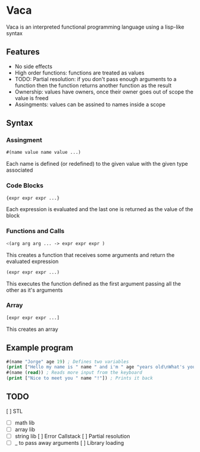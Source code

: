 # Vaca

Vaca is an interpreted functional programming language using a lisp-like syntax

## Features

- No side effects
- High order functions: functions are treated as values
- TODO: Partial resolution: if you don't pass enough arguments to a function then the function returns another function as the result
- Ownership: values have owners, once their owner goes out of scope the value is freed
- Assingments: values can be assined to names inside a scope

## Syntax

### Assingment

```lisp
#(name value name value ...)
```

Each name is defined (or redefined) to the given value with the given type associated

### Code Blocks

```lisp
{expr expr expr ...}
```

Each expression is evaluated and the last one is returned as the value of the block

### Functions and Calls

```lisp
<(arg arg arg ... -> expr expr expr )
```

This creates a function that receives some arguments and return the evaluated expression

```lisp
(expr expr expr ...)
```

This executes the function defined as the first argument passing all the other as it's arguments

### Array

```lisp
[expr expr expr ...]
```
This creates an array

## Example program

```lisp
#(name "Jorge" age 19) ; Defines two variables
(print ["Hello my name is " name " and i'm " age "years old\nWhat's your name?"]) ; Calls a print
#(name (read)) ; Reads more input from the keyboard
(print ["Nice to meet you " name "!"]) ; Prints it back
```

## TODO

[ ] STL
- [ ] math lib
- [ ] array lib
- [ ] string lib
[ ] Error Callstack
[ ] Partial resolution
- [ ] _ to pass away arguments
[ ] Library loading